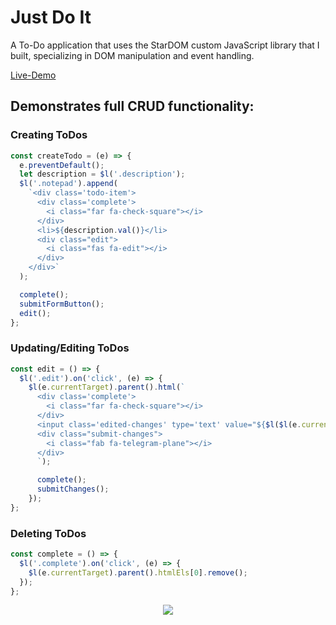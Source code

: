 # Just Do It

A To-Do application that uses the StarDOM custom JavaScript library that I built, specializing in DOM manipulation and event handling.

[Live-Demo](http://www.christopheradamlee.com/JustDoIt/)

## Demonstrates full CRUD functionality:
### Creating ToDos
``` javascript
const createTodo = (e) => {
  e.preventDefault();
  let description = $l('.description');
  $l('.notepad').append(
    `<div class='todo-item'>
      <div class='complete'>
        <i class="far fa-check-square"></i>
      </div>
      <li>${description.val()}</li>
      <div class="edit">
        <i class="fas fa-edit"></i>
      </div>
    </div>`
  );

  complete();
  submitFormButton();
  edit();
};
```
### Updating/Editing ToDos
``` javascript
const edit = () => {
  $l('.edit').on('click', (e) => {
    $l(e.currentTarget).parent().html(`
      <div class='complete'>
        <i class="far fa-check-square"></i>
      </div>
      <input class='edited-changes' type='text' value="${$l($l(e.currentTarget).parent().htmlEls[0]).find('li').htmlEls[0].innerHTML.trim()}"></input>
      <div class="submit-changes">
        <i class="fab fa-telegram-plane"></i>
      </div>
      `);

      complete();
      submitChanges();
    });
};
```
### Deleting ToDos
``` javascript
const complete = () => {
  $l('.complete').on('click', (e) => {
    $l(e.currentTarget).parent().htmlEls[0].remove();
  });
};
```

<div style="text-align: center; display: flex; justify-content: center; align-items: center;">
  <img src="./screenshots/justdoit.gif"></img>
</div>
